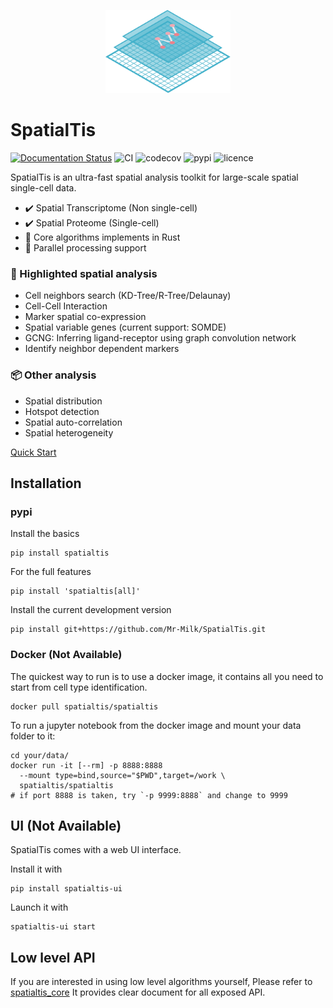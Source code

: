 <p align="center">
<img src="https://raw.githubusercontent.com/Mr-Milk/SpatialTis/master/img/Logo.svg" width="200"/>
<p/>


# SpatialTis
[![Documentation Status](https://readthedocs.org/projects/spatialtis/badge/?version=latest&style=flat-square)](https://spatialtis.readthedocs.io/en/latest/?badge=latest)
![CI](https://flat.badgen.net/github/status/Mr-Milk/SpatialTis?icon=github&label=CI)
![codecov](https://flat.badgen.net/codecov/c/github/Mr-Milk/SpatialTis)
![pypi](https://flat.badgen.net/pypi/v/spatialtis?color=blue)
![licence](https://flat.badgen.net/github/license/Mr-Milk/SpatialTis)

SpatialTis is an ultra-fast spatial analysis toolkit for large-scale spatial single-cell data.

- ✔️ Spatial Transcriptome (Non single-cell)
- ✔️ Spatial Proteome (Single-cell)
- 🦀 Core algorithms implements in Rust
- 🚀 Parallel processing support

### 🔋 Highlighted spatial analysis

- Cell neighbors search (KD-Tree/R-Tree/Delaunay)
- Cell-Cell Interaction
- Marker spatial co-expression
- Spatial variable genes (current support: SOMDE)
- GCNG: Inferring ligand-receptor using graph convolution network
- Identify neighbor dependent markers

### 📦 Other analysis

  - Spatial distribution
  - Hotspot detection
  - Spatial auto-correlation
  - Spatial heterogeneity

[Quick Start](https://spatialtis.readthedocs.io/en/latest/usage/get_started.html)


## Installation

### pypi

Install the basics

```shell
pip install spatialtis
```

For the full features

```shell
pip install 'spatialtis[all]'
```

Install the current development version

```shell
pip install git+https://github.com/Mr-Milk/SpatialTis.git
```

### Docker (Not Available)

The quickest way to run is to use a docker image, it contains all you need to start from cell type identification.

```shell
docker pull spatialtis/spatialtis
```
To run a jupyter notebook from the docker image and mount your data folder to it:
```shell
cd your/data/
docker run -it [--rm] -p 8888:8888
  --mount type=bind,source="$PWD",target=/work \
  spatialtis/spatialtis
# if port 8888 is taken, try `-p 9999:8888` and change to 9999
```

## UI (Not Available)

SpatialTis comes with a web UI interface.

Install it with

```shell
pip install spatialtis-ui
```

Launch it with

```shell
spatialtis-ui start
```

## Low level API

If you are interested in using low level algorithms yourself,
Please refer to [spatialtis_core](https://github.com/Mr-Milk/SpatialTis-core)
It provides clear document for all exposed API.
